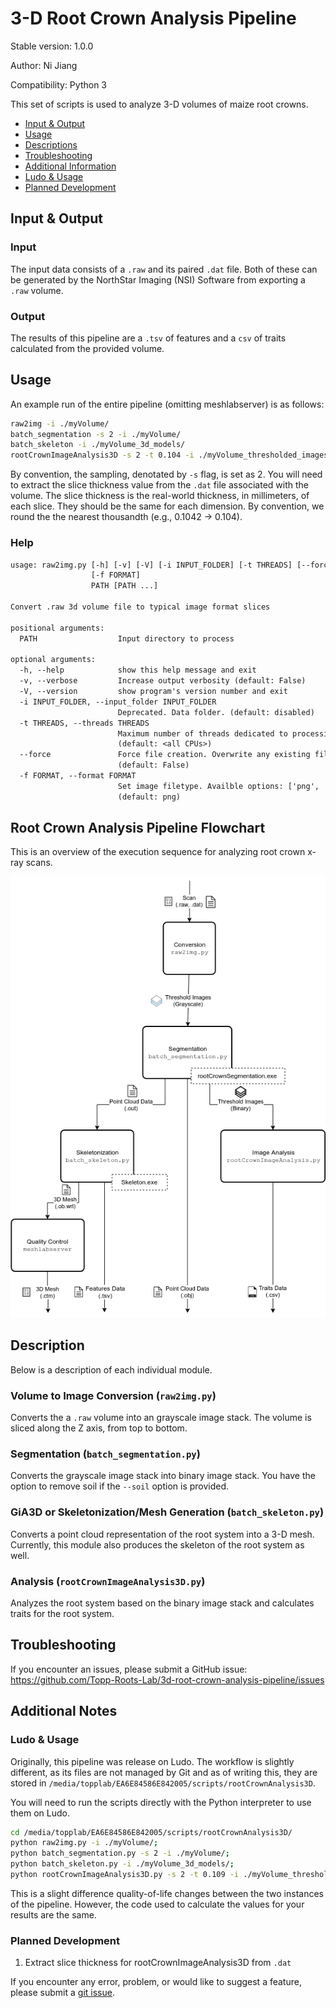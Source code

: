 # 3-D Root Crown Analysis Pipeline

Stable version: 1.0.0

Author: Ni Jiang

Compatibility: Python 3

This set of scripts is used to analyze 3-D volumes of maize root crowns.

- [Input & Output](#input-&-output)
- [Usage](#usage)
- [Descriptions](#description)
- [Troubleshooting](#troubleshooting)
- [Additional Information](#additional-information)
 - [Ludo & Usage](#ludo-usage)
 - [Planned Development](#planned-development)
## Input & Output

### Input

The input data consists of a `.raw` and its paired `.dat` file. Both of these
can be generated by the NorthStar Imaging (NSI) Software from exporting a
`.raw` volume.

### Output

The results of this pipeline are a `.tsv` of features and a `csv` of traits
calculated from the provided volume.

## Usage

An example run of the entire pipeline (omitting meshlabserver) is as follows:

```bash
raw2img -i ./myVolume/
batch_segmentation -s 2 -i ./myVolume/
batch_skeleton -i ./myVolume_3d_models/
rootCrownImageAnalysis3D -s 2 -t 0.104 -i ./myVolume_thresholded_images/
```

By convention, the sampling, denotated by `-s` flag, is set as 2.
You will need to extract the slice thickness value from the `.dat` file
associated with the volume. The slice thickness is the real-world thickness,
in millimeters, of each slice. They should be the same for each dimension.
By convention, we round the the nearest thousandth (e.g., 0.1042 -> 0.104).

### Help
```txt
usage: raw2img.py [-h] [-v] [-V] [-i INPUT_FOLDER] [-t THREADS] [--force]
                  [-f FORMAT]
                  PATH [PATH ...]

Convert .raw 3d volume file to typical image format slices

positional arguments:
  PATH                  Input directory to process

optional arguments:
  -h, --help            show this help message and exit
  -v, --verbose         Increase output verbosity (default: False)
  -V, --version         show program's version number and exit
  -i INPUT_FOLDER, --input_folder INPUT_FOLDER
                        Deprecated. Data folder. (default: disabled)
  -t THREADS, --threads THREADS
                        Maximum number of threads dedicated to processing.
                        (default: <all CPUs>)
  --force               Force file creation. Overwrite any existing files.
                        (default: False)
  -f FORMAT, --format FORMAT
                        Set image filetype. Availble options: ['png', 'tif']
                        (default: png)
```

## Root Crown Analysis Pipeline Flowchart

This is an overview of the execution sequence for analyzing root crown x-ray
scans.

<p align="center">
  <img alt="Root Crown Analysis Pipeline Flowchart" src="docs/img/root-crown-pipeline-flowchart.png">
</p>

## Description

Below is a description of each individual module.

### Volume to Image Conversion (`raw2img.py`)

Converts the a `.raw` volume into an grayscale image stack.
The volume is sliced along the Z axis, from top to bottom.

### Segmentation (`batch_segmentation.py`)

Converts the grayscale image stack into binary image stack. You have the option
to remove soil if the `--soil` option is provided.

### GiA3D or Skeletonization/Mesh Generation (`batch_skeleton.py`)

Converts a point cloud representation of the root system into a 3-D mesh.
Currently, this module also produces the skeleton of the root system as well.

### Analysis (`rootCrownImageAnalysis3D.py`)

Analyzes the root system based on the binary image stack and calculates traits
for the root system.

## Troubleshooting

If you encounter an issues, please submit a GitHub issue: https://github.com/Topp-Roots-Lab/3d-root-crown-analysis-pipeline/issues

## Additional Notes

### Ludo & Usage 

Originally, this pipeline was release on Ludo. The workflow is slightly different,
as its files are not managed by Git and as of writing this, they are stored in
`/media/topplab/EA6E84586E842005/scripts/rootCrownAnalysis3D`.

You will need to run the scripts directly with the Python interpreter to use
them on Ludo.

```bash
cd /media/topplab/EA6E84586E842005/scripts/rootCrownAnalysis3D/
python raw2img.py -i ./myVolume/;
python batch_segmentation.py -s 2 -i ./myVolume/;
python batch_skeleton.py -i ./myVolume_3d_models/;
python rootCrownImageAnalysis3D.py -s 2 -t 0.109 -i ./myVolume_thresholded_images/
```

This is a slight difference quality-of-life changes between the two instances of
the pipeline. However, the code used to calculate the values for your results are
the same.

### Planned Development

1. Extract slice thickness for rootCrownImageAnalysis3D from `.dat`

If you encounter any error, problem, or would like to suggest a feature, please submit a [git issue](https://github.com/Topp-Roots-Lab/3d-root-crown-analysis-pipeline/issues).